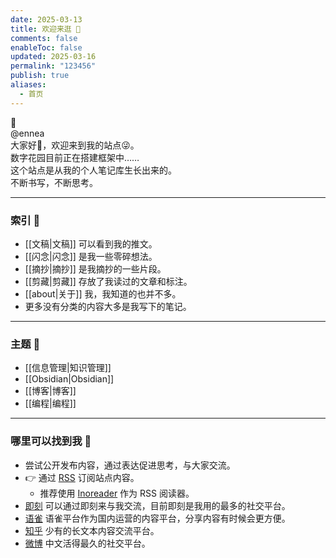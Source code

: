 ```yaml
---
date: 2025-03-13
title: 欢迎来逛 👋
comments: false
enableToc: false
updated: 2025-03-16
permalink: "123456"
publish: true
aliases:
  - 首页
---
```

🌲    
@ennea    
大家好👋，欢迎来到我的站点😜。    
数字花园目前正在搭建框架中……    
这个站点是从我的个人笔记库生长出来的。    
不断书写，不断思考。  
  
---  
### 索引 🤪  
- [[文稿|文稿]] 可以看到我的推文。  
- [[闪念|闪念]] 是我一些零碎想法。  
- [[摘抄|摘抄]] 是我摘抄的一些片段。  
- [[剪藏|剪藏]] 存放了我读过的文章和标注。  
- [[about|关于]] 我，我知道的也并不多。   
- 更多没有分类的内容大多是我写下的笔记。  
  
---  
### 主题 👀  
- [[信息管理|知识管理]]    
- [[Obsidian|Obsidian]]     
- [[博客|博客]]    
- [[编程|编程]]  
  
---  
### 哪里可以找到我 🌊  
- 尝试公开发布内容，通过表达促进思考，与大家交流。  
- 👉 通过 [RSS](https://enneaaa.netlify.app/feed.xml) 订阅站点内容。  
	- 推荐使用 [Inoreader](https://www.innoreader.com) 作为 RSS 阅读器。  
- [即刻](https://web.okjike.com/u/89e74f34-dd80-4c6c-9853-240e159693b3) 可以通过即刻来与我交流，目前即刻是我用的最多的社交平台。  
- [语雀](https://www.yuque.com/ennea/pages) 语雀平台作为国内运营的内容平台，分享内容有时候会更方便。  
- [知乎](https://weibo.com/u/3836602564) 少有的长文本内容交流平台。  
- [微博](https://www.zhihu.com/people/snbo) 中文活得最久的社交平台。  
  
